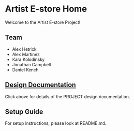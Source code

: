 # Artist E-store Home

Welcome to the Artist E-store Project!

## Team

* Alex Hetrick
* Alex Martinez
* Kara Kolodinsky
* Jonathan Campbell
* Daniel Kench

## [Design Documentation](DesignDoc.md)

Click above for details of the PROJECT design documentation.

## Setup Guide

For setup instructions, please look at README.md.

